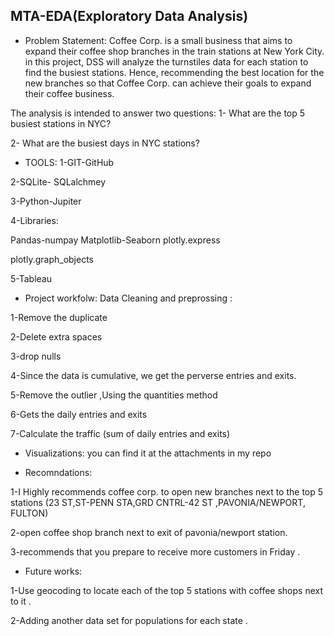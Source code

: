 ##  MTA-EDA(Exploratory Data Analysis)

* Problem Statement:
Coffee Corp. is a small business that aims to expand their coffee shop branches in the train stations at New York City. in this project, DSS will analyze the turnstiles data for each station to find the busiest stations. Hence, recommending the best location for the new branches so that Coffee Corp. can achieve their goals to expand their coffee business.

The analysis is intended to answer two questions:
1- What are the top 5 busiest stations in NYC?

2- What are the busiest days in NYC stations?

* TOOLS:
1-GIT-GitHub

2-SQLite- SQLalchmey 

3-Python-Jupiter 

4-Libraries:

Pandas-numpay
Matplotlib-Seaborn
plotly.express

plotly.graph_objects

5-Tableau


* Project workfolw:
Data Cleaning and preprossing :

1-Remove the duplicate

2-Delete extra spaces

3-drop nulls 

4-Since the data is cumulative, we get the perverse entries and exits.

5-Remove the outlier ,Using the quantities method 

6-Gets the daily entries and exits

7-Calculate the traffic (sum of daily entries and exits)



* Visualizations:
you can find it at the attachments in my repo

* Recomndations:
 
1-I Highly recommends coffee corp. to open new branches next to the top 5 stations (23 ST,ST-PENN STA,GRD CNTRL-42 ST ,PAVONIA/NEWPORT, FULTON)

2-open coffee shop branch next to exit of pavonia/newport station.

3-recommends that you prepare to receive more customers in Friday .

* Future works:

1-Use geocoding to locate each of the top 5 stations  with coffee shops next to it .

2-Adding another data set for populations for each state .






